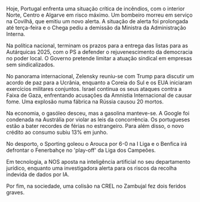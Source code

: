 Hoje, Portugal enfrenta uma situação crítica de incêndios, com o interior Norte, Centro e Algarve em risco máximo. Um bombeiro morreu em serviço na Covilhã, que emitiu um novo alerta. A situação de alerta foi prolongada até terça-feira e o Chega pediu a demissão da Ministra da Administração Interna.

Na política nacional, terminam os prazos para a entrega das listas para as Autárquicas 2025, com o PS a defender o rejuvenescimento da democracia no poder local. O Governo pretende limitar a atuação sindical em empresas sem sindicalizados.

No panorama internacional, Zelensky reuniu-se com Trump para discutir um acordo de paz para a Ucrânia, enquanto a Coreia do Sul e os EUA iniciaram exercícios militares conjuntos. Israel continua os seus ataques contra a Faixa de Gaza, enfrentando acusações da Amnistia Internacional de causar fome. Uma explosão numa fábrica na Rússia causou 20 mortos.

Na economia, o gasóleo desceu, mas a gasolina manteve-se. A Google foi condenada na Austrália por violar as leis da concorrência. Os portugueses estão a bater recordes de férias no estrangeiro. Para além disso, o novo crédito ao consumo subiu 13% em junho.

No desporto, o Sporting goleou o Arouca por 6-0 na I Liga e o Benfica irá defrontar o Fenerbahçe no 'play-off' da Liga dos Campeões.

Em tecnologia, a NOS aposta na inteligência artificial no seu departamento jurídico, enquanto uma investigadora alerta para os riscos da recolha indevida de dados por IA.

Por fim, na sociedade, uma colisão na CREL no Zambujal fez dois feridos graves.